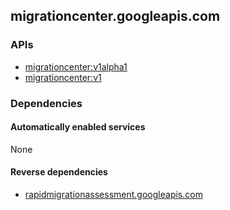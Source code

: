 ## migrationcenter.googleapis.com

### APIs

* [ migrationcenter:v1alpha1 ]( https://migrationcenter.googleapis.com/$discovery/rest?version=v1alpha1 )
* [ migrationcenter:v1 ]( https://migrationcenter.googleapis.com/$discovery/rest?version=v1 )

### Dependencies

#### Automatically enabled services

None

#### Reverse dependencies

* [rapidmigrationassessment.googleapis.com](../rapidmigrationassessment.googleapis.com/)
